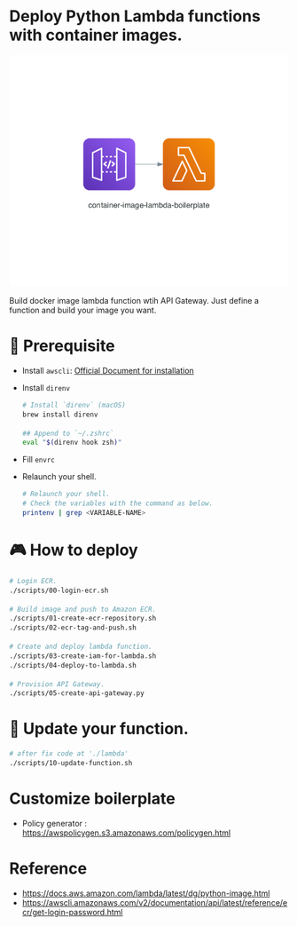 # Deploy Python Lambda functions with container images.

![Small architecture](./readme-banner.png)

Build docker image lambda function wtih API Gateway. Just define a function and build your image you want.


# 👋 Prerequisite
- Install `awscli`: [Official Document for installation](https://docs.aws.amazon.com/cli/latest/userguide/cli-chap-install.html)

- Install `direnv`
    ```bash
    # Install `direnv` (macOS)
    brew install direnv

    ## Append to `~/.zshrc`
    eval "$(direnv hook zsh)"
    ```

- Fill `envrc`
- Relaunch your shell.
    ```bash
    # Relaunch your shell.
    # Check the variables with the command as below.
    printenv | grep <VARIABLE-NAME>
    ```

# 🎮 How to deploy 
```bash
# Login ECR.
./scripts/00-login-ecr.sh

# Build image and push to Amazon ECR.
./scripts/01-create-ecr-repository.sh
./scripts/02-ecr-tag-and-push.sh

# Create and deploy lambda function.
./scripts/03-create-iam-for-lambda.sh
./scripts/04-deploy-to-lambda.sh

# Provision API Gateway.
./scripts/05-create-api-gateway.py
```

# 🦿 Update your function.
```bash
# after fix code at './lambda'
./scripts/10-update-function.sh
```

# Customize boilerplate 
- Policy generator : https://awspolicygen.s3.amazonaws.com/policygen.html


# Reference
- https://docs.aws.amazon.com/lambda/latest/dg/python-image.html
- https://awscli.amazonaws.com/v2/documentation/api/latest/reference/ecr/get-login-password.html
